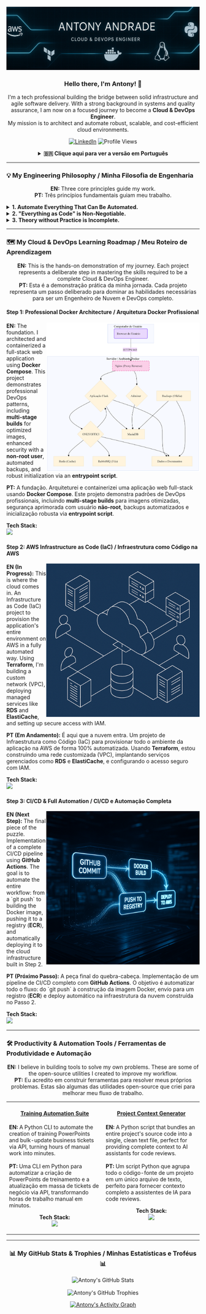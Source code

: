 <!-- Personalized Banner Block -->
<p align="center">
  <img src="https://github.com/antonyandrade01/.github/blob/main/assets/BannerPerfil.png?raw=true" alt="Antony Andrade - Cloud & DevOps Engineer Banner">
</p>

<!-- Introduction Block -->
<div align="center">

### Hello there, I'm Antony! 👋

<p>I'm a tech professional building the bridge between solid infrastructure and agile software delivery. With a strong background in systems and quality assurance, I am now on a focused journey to become a <b>Cloud & DevOps Engineer</b>.<br>My mission is to architect and automate robust, scalable, and cost-efficient cloud environments.</p>

<p>
  <a href="https://www.linkedin.com/in/antony-andrade-a04b92b7/" target="_blank"><img src="https://img.shields.io/badge/LinkedIn-0077B5?style=for-the-badge&logo=linkedin&logoColor=white" alt="LinkedIn"/></a>
  <img src="https://komarev.com/ghpvc/?username=antonyandrade01&label=Profile%20Views&color=blueviolet&style=for-the-badge" alt="Profile Views" />
</p>
</div>

<!-- Collapsible Portuguese Version -->
<details align="center">
  <summary><b>🇧🇷 Clique aqui para ver a versão em Português</b></summary>
  
  ### Olá, eu sou o Antony! 👋
  
  <p>Sou um profissional de tecnologia construindo a ponte entre infraestruturas sólidas e a entrega ágil de software. Com uma forte bagagem em sistemas e quality assurance, agora estou em uma jornada focada para me tornar um <b>Cloud & DevOps Engineer</b>.<br>Minha missão é arquitetar e automatizar ambientes na nuvem que sejam robustos, escaláveis e com custo-eficiente.</p>
</details>

---

### 💡 My Engineering Philosophy / Minha Filosofia de Engenharia

<div align="center">
<p><b>EN:</b> Three core principles guide my work.<br><b>PT:</b> Três princípios fundamentais guiam meu trabalho.</p>
</div>

<!-- CORREÇÃO: Esta seção foi totalmente traduzida e formatada com <details> e <b> -->
<details>
  <summary><b>1. Automate Everything That Can Be Automated.</b></summary>
  <p><b>EN:</b> If you have to do it more than twice, script it. Time is the most valuable resource.<br><b>PT:</b> Se você precisa fazer algo mais de duas vezes, automatize. Tempo é o recurso mais valioso.</p>
</details>

<details>
  <summary><b>2. "Everything as Code" is Non-Negotiable.</b></summary>
  <p><b>EN:</b> Infrastructure, pipelines, and configurations should be versioned, repeatable, and auditable, just like application code.<br><b>PT:</b> Infraestrutura, pipelines e configurações devem ser versionadas, repetíveis e auditáveis, assim como o código da aplicação.</p>
</details>

<details>
  <summary><b>3. Theory without Practice is Incomplete.</b></summary>
  <p><b>EN:</b> Certifications validate knowledge, but hands-on projects prove capability. This GitHub is the proof of my work.<br><b>PT:</b> Certificações validam o conhecimento, mas projetos práticos provam a capacidade. Este GitHub é a prova do meu trabalho.</p>
</details>

---

### 🗺️ My Cloud & DevOps Learning Roadmap / Meu Roteiro de Aprendizagem

<div align="center">
<p><b>EN:</b> This is the hands-on demonstration of my journey. Each project represents a deliberate step in mastering the skills required to be a complete Cloud & DevOps Engineer.<br><b>PT:</b> Esta é a demonstração prática da minha jornada. Cada projeto representa um passo deliberado para dominar as habilidades necessárias para ser um Engenheiro de Nuvem e DevOps completo.</p>
</div>


#### **Step 1: Professional Docker Architecture / Arquitetura Docker Profissional**
<a href="https://github.com/antonyandrade01/clinica-evolution-architecture">
  <img align="right" width="400" src="https://github.com/antonyandrade01/clinica-evolution-architecture/blob/main/docs/images/arquitetura.png?raw=true" alt="Docker Architecture">
</a>
<p><b>EN:</b> The foundation. I architected and containerized a full-stack web application using <b>Docker Compose</b>. This project demonstrates professional DevOps patterns, including <b>multi-stage builds</b> for optimized images, enhanced security with a <b>non-root user</b>, automated backups, and robust initialization via an <b>entrypoint script</b>.</p>
<p><b>PT:</b> A fundação. Arquiteturei e containerizei uma aplicação web full-stack usando <b>Docker Compose</b>. Este projeto demonstra padrões de DevOps profissionais, incluindo <b>multi-stage builds</b> para imagens otimizadas, segurança aprimorada com usuário <b>não-root</b>, backups automatizados e inicialização robusta via <b>entrypoint script</b>.</p>
<b>Tech Stack:</b><br>
<img src="https://skillicons.dev/icons?i=docker,python,flask,mysql,nginx,redis" />
<br clear="right"/>

#### **Step 2: AWS Infrastructure as Code (IaC) / Infraestrutura como Código na AWS**
<a href="https://github.com/antonyandrade01/clinica-evolution-aws-terraform-deployment">
  <img align="right" width="400" src="https://github.com/antonyandrade01/.github/blob/main/assets/CloudArchitectureBlueprint.png?raw=true" alt="AWS Architecture">
</a>
<p><b>EN (In Progress):</b> This is where the cloud comes in. An Infrastructure as Code (IaC) project to provision the application's entire environment on AWS in a fully automated way. Using <b>Terraform</b>, I'm building a custom network (VPC), deploying managed services like <b>RDS</b> and <b>ElastiCache</b>, and setting up secure access with IAM.</p>
<p><b>PT (Em Andamento):</b> É aqui que a nuvem entra. Um projeto de Infraestrutura como Código (IaC) para provisionar todo o ambiente da aplicação na AWS de forma 100% automatizada. Usando <b>Terraform</b>, estou construindo uma rede customizada (VPC), implantando serviços gerenciados como <b>RDS</b> e <b>ElastiCache</b>, e configurando o acesso seguro com IAM.</p>
<b>Tech Stack:</b><br>
<img src="https://skillicons.dev/icons?i=aws,terraform,ec2,rds,vpc,s3" />
<br clear="right"/>

#### **Step 3: CI/CD & Full Automation / CI/CD e Automação Completa**
<a href="https://github.com/antonyandrade01/clinica-evolution-source/tree/main/.github/workflows">
  <img align="right" width="400" src="https://github.com/antonyandrade01/.github/blob/main/assets/CI-CD-Pipeline.png?raw=true" alt="CI/CD Pipeline">
</a>
<p><b>EN (Next Step):</b> The final piece of the puzzle. Implementation of a complete CI/CD pipeline using <b>GitHub Actions</b>. The goal is to automate the entire workflow: from a `git push` to building the Docker image, pushing it to a registry (<b>ECR</b>), and automatically deploying it to the cloud infrastructure built in Step 2.</p>
<p><b>PT (Próximo Passo):</b> A peça final do quebra-cabeça. Implementação de um pipeline de CI/CD completo com <b>GitHub Actions</b>. O objetivo é automatizar todo o fluxo: do `git push` à construção da imagem Docker, envio para um registro (<b>ECR</b>) e deploy automático na infraestrutura da nuvem construída no Passo 2.</p>
<b>Tech Stack:</b><br>
<img src="https://skillicons.dev/icons?i=githubactions,docker,aws,kubernetes" />
<br clear="right"/>

---

### 🛠️ Productivity & Automation Tools / Ferramentas de Produtividade e Automação

<div align="center">
<p><b>EN:</b> I believe in building tools to solve my own problems. These are some of the open-source utilities I created to improve my workflow.<br><b>PT:</b> Eu acredito em construir ferramentas para resolver meus próprios problemas. Estas são algumas das utilidades open-source que criei para melhorar meu fluxo de trabalho.</p>
</div>

<table width="100%">
<tr>
<td width="50%" valign="top">
  <h4 align="center"><a href="https://github.com/antonyandrade01/training-automation-suite">Training Automation Suite</a></h4>
  <p><b>EN:</b> A Python CLI to automate the creation of training PowerPoints and bulk-update business tickets via API, turning hours of manual work into minutes.<br><br><b>PT:</b> Uma CLI em Python para automatizar a criação de PowerPoints de treinamento e a atualização em massa de tickets de negócio via API, transformando horas de trabalho manual em minutos.</p>
  <p align="center"><b>Tech Stack:</b><br><img src="https://skillicons.dev/icons?i=python,mysql,powershell" /></p>
</td>
<td width="50%" valign="top">
  <h4 align="center"><a href="https://github.com/antonyandrade01/project-context-generator">Project Context Generator</a></h4>
  <p><b>EN:</b> A Python script that bundles an entire project's source code into a single, clean text file, perfect for providing complete context to AI assistants for code reviews.<br><br><b>PT:</b> Um script Python que agrupa todo o código-fonte de um projeto em um único arquivo de texto, perfeito para fornecer contexto completo a assistentes de IA para code reviews.</p>
  <p align="center"><b>Tech Stack:</b><br><img src="https://skillicons.dev/icons?i=python,bash" /></p>
</td>
</tr>
</table>

---
<h3 align="center">📊 My GitHub Stats & Trophies / Minhas Estatísticas e Troféus 📊</h3>

<p align="center">
    <!-- GitHub Stats Card with Custom Theme -->
    <img align="center" src="https://github-readme-stats.vercel.app/api?username=antonyandrade01&show_icons=true&include_all_commits=true&count_private=true&theme=react&border_color=00b4d8&title_color=00b4d8&icon_color=00b4d8&text_color=ffffff&bg_color=0d1117" alt="Antony's GitHub Stats"/>
</p>
<p align="center">
    <!-- GitHub Trophies -->
    <img align="center" src="https://github-profile-trophy.vercel.app/?username=antonyandrade01&theme=dracula&column=7" alt="Antony's GitHub Trophies"/>
</p>
<p align="center">
  <a href="https://github.com/ashutosh00710/github-readme-activity-graph">
    <img alt="Antony's Activity Graph" src="https://github-readme-activity-graph.vercel.app/graph?username=antonyandrade01&bg_color=0d1117&color=ffffff&line=00b4d8&point=ffffff&area=true&hide_border=true" />
  </a>
</p>
